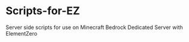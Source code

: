 # Scripts-for-EZ
Server side scripts for use on Minecraft Bedrock Dedicated Server with ElementZero
